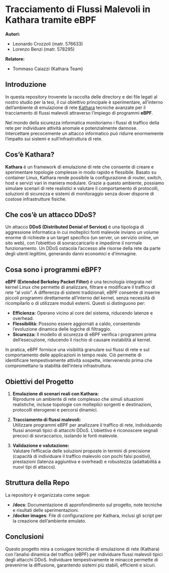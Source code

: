# Tracciamento di Flussi Malevoli in Kathara tramite eBPF

**Autori:**  
- Leonardo Crozzoli (matr. 576633)  
- Lorenzo Benzi (matr. 578295) 

**Relatore:** 
- Tommaso Caiazzi (Kathara Team)

## Introduzione

In questa repository troverete la raccolta delle directory e dei file legati al nostro studio per la tesi, il cui obiettivo principale è sperimentare, all’interno dell’ambiente di emulazione di rete [Kathara](https://github.com/KatharaFramework/Kathara) tecniche avanzate per il tracciamento di flussi malevoli attraverso l’impiego di programmi **eBPF**.

Nel mondo della sicurezza informatica monitoriamo i flussi di traffico della rete per individuare attività anomale e potenzialmente dannose.  
Intercettare precocemente un attacco informatico può ridurre enormemente l’impatto sui sistemi e sull’infrastruttura di rete.

## Cos’è Kathara?

**Kathara** è un framework di emulazione di rete che consente di creare e sperimentare topologie complesse in modo rapido e flessibile. Basato su container Linux, Kathara rende possibile la configurazione di router, switch, host e servizi vari in maniera modulare. Grazie a questo ambiente, possiamo simulare scenari di rete realistici e valutare il comportamento di protocolli, soluzioni di sicurezza e sistemi di monitoraggio senza dover disporre di costose infrastrutture fisiche.

## Che cos’è un attacco DDoS?

Un attacco **DDoS (Distributed Denial of Service)** è una tipologia di aggressione informatica in cui molteplici fonti malevole inviano un volume enorme di richieste a un target specifico (un server, un servizio online, un sito web), con l’obiettivo di sovraccaricarlo e impedirne il normale funzionamento. Un DDoS ostacola l’accesso alle risorse della rete da parte degli utenti legittimi, generando danni economici e d’immagine.

## Cosa sono i programmi eBPF?

**eBPF (Extended Berkeley Packet Filter)** è una tecnologia integrata nel kernel Linux che permette di analizzare, filtrare e modificare il traffico di rete “al volo”. A differenza di sistemi tradizionali, eBPF consente di inserire piccoli programmi direttamente all’interno del kernel, senza necessità di ricompilarlo o di utilizzare moduli esterni. Questi si distinguono per:

- **Efficienza:** Operano vicino al core del sistema, riducendo latenze e overhead.  
- **Flessibilità:** Possono essere aggiornati a caldo, consentendo l’evoluzione dinamica delle logiche di filtraggio.  
- **Sicurezza:** Il modello di sicurezza di eBPF verifica i programmi prima dell’esecuzione, riducendo il rischio di causare instabilità al kernel.

In pratica, eBPF fornisce una visibilità granulare sui flussi di rete e sul comportamento delle applicazioni in tempo reale. Ciò permette di identificare tempestivamente attività sospette, intervenendo prima che compromettano la stabilità dell’intera infrastruttura.

## Obiettivi del Progetto

1. **Emulazione di scenari reali con Kathara:**  
   Riprodurre un ambiente di rete complesso che simuli situazioni realistiche, incluse topologie con molteplici sorgenti e destinazioni, protocolli eterogenei e percorsi dinamici.

2. **Tracciamento di flussi malevoli:**  
   Utilizzare programmi eBPF per analizzare il traffico di rete, individuando flussi anomali tipici di attacchi DDoS. L’obiettivo è riconoscere segnali precoci di sovraccarico, isolando le fonti malevole.

3. **Validazione e valutazione:**  
   Valutare l’efficacia delle soluzioni proposte in termini di precisione (capacità di individuare il traffico malevolo con pochi falsi positivi), prestazioni (latenza aggiuntiva e overhead) e robustezza (adattabilità a nuovi tipi di attacco).

## Struttura della Repo

La repository è organizzata come segue:

- **/docs**: Documentazione di approfondimento sul progetto, note tecniche e risultati delle sperimentazioni.
- **/docker images**: File di configurazione per Kathara, inclusi gli script per la creazione dell’ambiente emulato.

## Conclusioni

Questo progetto mira a coniugare tecniche di emulazione di rete (Kathara) con l’analisi dinamica del traffico (eBPF) per individuare flussi malevoli tipici degli attacchi DDoS. Individuare tempestivamente le minacce permette di prevenirne la diffusione, garantendo sistemi più stabili, efficienti e sicuri.
